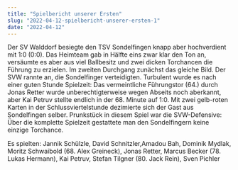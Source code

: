 ```yaml
---
title: "Spielbericht unserer Ersten"
slug: "2022-04-12-spielbericht-unserer-ersten-1"
date: "2022-04-12"
---
```

Der SV Walddorf besiegte den TSV Sondelfingen knapp aber hochverdient mit 1:0 (0:0). Das Heimteam gab in Hälfte eins zwar klar den Ton an, versäumte es aber aus viel Ballbesitz und zwei dicken Torchancen die Führung zu erzielen. Im zweiten Durchgang zunächst das gleiche Bild. Der SVW rannte an, die Sondelfinger verteidigten. Turbulent wurde es nach einer guten Stunde Spielzeit: Das vermeintliche Führungstor (64.) durch Jonas Retter wurde unberechtigterweise wegen Abseits noch aberkannt, aber Kai Petruv stellte endlich in der 68. Minute auf 1:0. Mit zwei gelb-roten Karten in der Schlussviertelstunde dezimierte sich der Gast aus Sondelfingen selber. Prunkstück in diesem Spiel war die SVW-Defensive: Über die komplette Spielzeit gestattete man den Sondelfingern keine einzige Torchance.


Es spielten: Jannik Schülzle, David Schnitzler,Amadou Bah, Dominik Mydlak, Moritz Schwaibold (68. Alex Greineck), Jonas Retter, Marcus Becker (78. Lukas Hermann), Kai Petruv, Stefan Tilgner (80. Jack Rein), Sven Pichler
